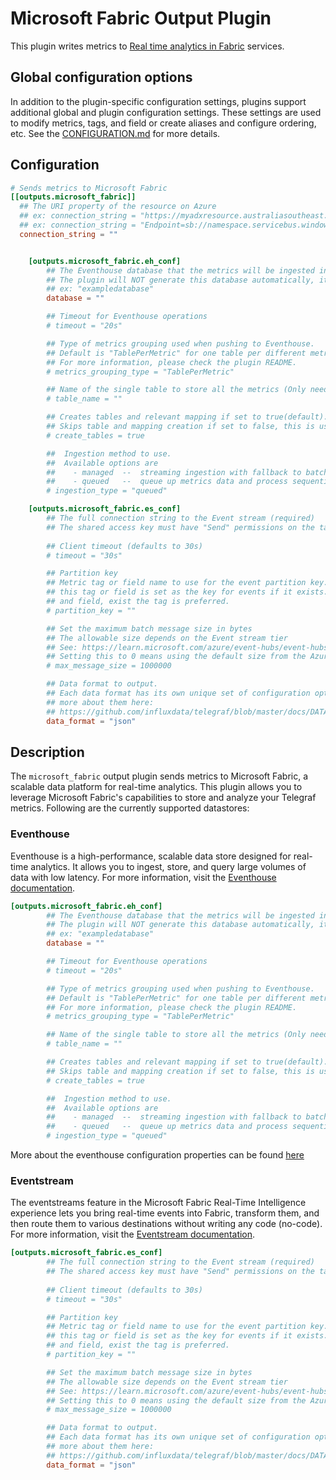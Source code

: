 # Microsoft Fabric Output Plugin

This plugin writes metrics to [Real time analytics in Fabric][fabric] services.

[fabric]: https://learn.microsoft.com/en-us/fabric/real-time-analytics/overview

## Global configuration options <!-- @/docs/includes/plugin_config.md -->

In addition to the plugin-specific configuration settings, plugins support
additional global and plugin configuration settings. These settings are used to
modify metrics, tags, and field or create aliases and configure ordering, etc.
See the [CONFIGURATION.md][CONFIGURATION.md] for more details.

[CONFIGURATION.md]: ../../../docs/CONFIGURATION.md#plugins

## Configuration

```toml
# Sends metrics to Microsoft Fabric
[[outputs.microsoft_fabric]]
  ## The URI property of the resource on Azure
  ## ex: connection_string = "https://myadxresource.australiasoutheast.kusto.windows.net"
  ## ex: connection_string = "Endpoint=sb://namespace.servicebus.windows.net/;*****;EntityPath=hubName"
  connection_string = ""


    [outputs.microsoft_fabric.eh_conf]
        ## The Eventhouse database that the metrics will be ingested into.
        ## The plugin will NOT generate this database automatically, it's expected that this database already exists before ingestion.
        ## ex: "exampledatabase"
        database = ""

        ## Timeout for Eventhouse operations
        # timeout = "20s"

        ## Type of metrics grouping used when pushing to Eventhouse.
        ## Default is "TablePerMetric" for one table per different metric.
        ## For more information, please check the plugin README.
        # metrics_grouping_type = "TablePerMetric"

        ## Name of the single table to store all the metrics (Only needed if metrics_grouping_type is "SingleTable").
        # table_name = ""

        ## Creates tables and relevant mapping if set to true(default).
        ## Skips table and mapping creation if set to false, this is useful for running Telegraf with the lowest possible permissions i.e. table ingestor role.
        # create_tables = true

        ##  Ingestion method to use.
        ##  Available options are
        ##    - managed  --  streaming ingestion with fallback to batched ingestion or the "queued" method below
        ##    - queued   --  queue up metrics data and process sequentially
        # ingestion_type = "queued"

    [outputs.microsoft_fabric.es_conf]
        ## The full connection string to the Event stream (required)
        ## The shared access key must have "Send" permissions on the target Event stream.
        
        ## Client timeout (defaults to 30s)
        # timeout = "30s"

        ## Partition key
        ## Metric tag or field name to use for the event partition key. The value of
        ## this tag or field is set as the key for events if it exists. If both, tag
        ## and field, exist the tag is preferred.
        # partition_key = ""

        ## Set the maximum batch message size in bytes
        ## The allowable size depends on the Event stream tier
        ## See: https://learn.microsoft.com/azure/event-hubs/event-hubs-quotas#basic-vs-standard-vs-premium-vs-dedicated-tiers
        ## Setting this to 0 means using the default size from the Azure Event streams Client library (1000000 bytes)
        # max_message_size = 1000000

        ## Data format to output.
        ## Each data format has its own unique set of configuration options, read
        ## more about them here:
        ## https://github.com/influxdata/telegraf/blob/master/docs/DATA_FORMATS_OUTPUT.md
        data_format = "json"
```

## Description

The `microsoft_fabric` output plugin sends metrics to Microsoft Fabric, a scalable data platform for real-time analytics. This plugin allows you to leverage Microsoft Fabric's capabilities to store and analyze your Telegraf metrics. Following are the currently supported datastores:

### Eventhouse

Eventhouse is a high-performance, scalable data store designed for real-time analytics. It allows you to ingest, store, and query large volumes of data with low latency.  For more information, visit the [Eventhouse documentation](https://learn.microsoft.com/fabric/real-time-intelligence/eventhouse).


```toml
[outputs.microsoft_fabric.eh_conf]
        ## The Eventhouse database that the metrics will be ingested into.
        ## The plugin will NOT generate this database automatically, it's expected that this database already exists before ingestion.
        ## ex: "exampledatabase"
        database = ""

        ## Timeout for Eventhouse operations
        # timeout = "20s"

        ## Type of metrics grouping used when pushing to Eventhouse.
        ## Default is "TablePerMetric" for one table per different metric.
        ## For more information, please check the plugin README.
        # metrics_grouping_type = "TablePerMetric"

        ## Name of the single table to store all the metrics (Only needed if metrics_grouping_type is "SingleTable").
        # table_name = ""

        ## Creates tables and relevant mapping if set to true(default).
        ## Skips table and mapping creation if set to false, this is useful for running Telegraf with the lowest possible permissions i.e. table ingestor role.
        # create_tables = true

        ##  Ingestion method to use.
        ##  Available options are
        ##    - managed  --  streaming ingestion with fallback to batched ingestion or the "queued" method below
        ##    - queued   --  queue up metrics data and process sequentially
        # ingestion_type = "queued"

```

More about the eventhouse configuration properties can be found [here](../azure_data_explorer/README.md#metrics-grouping) 


### Eventstream

The eventstreams feature in the Microsoft Fabric Real-Time Intelligence experience lets you bring real-time events into Fabric, transform them, and then route them to various destinations without writing any code (no-code). For more information, visit the [Eventstream documentation](https://learn.microsoft.com/fabric/real-time-intelligence/event-streams/overview?tabs=enhancedcapabilities).

```toml
[outputs.microsoft_fabric.es_conf]
        ## The full connection string to the Event stream (required)
        ## The shared access key must have "Send" permissions on the target Event stream.
        
        ## Client timeout (defaults to 30s)
        # timeout = "30s"

        ## Partition key
        ## Metric tag or field name to use for the event partition key. The value of
        ## this tag or field is set as the key for events if it exists. If both, tag
        ## and field, exist the tag is preferred.
        # partition_key = ""

        ## Set the maximum batch message size in bytes
        ## The allowable size depends on the Event stream tier
        ## See: https://learn.microsoft.com/azure/event-hubs/event-hubs-quotas#basic-vs-standard-vs-premium-vs-dedicated-tiers
        ## Setting this to 0 means using the default size from the Azure Event streams Client library (1000000 bytes)
        # max_message_size = 1000000

        ## Data format to output.
        ## Each data format has its own unique set of configuration options, read
        ## more about them here:
        ## https://github.com/influxdata/telegraf/blob/master/docs/DATA_FORMATS_OUTPUT.md
        data_format = "json"

```
